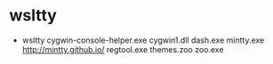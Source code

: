 # wsltty



* wsltty
cygwin-console-helper.exe
cygwin1.dll
dash.exe
mintty.exe  http://mintty.github.io/
regtool.exe
themes.zoo
zoo.exe
